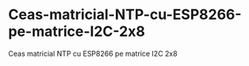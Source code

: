 # Ceas-matricial-NTP-cu-ESP8266-pe-matrice-I2C-2x8
Ceas matricial NTP cu ESP8266 pe matrice I2C 2x8
